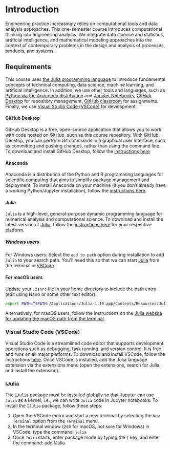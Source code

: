# Introduction
Engineering practice increasingly relies on computational tools and data analysis approaches. This one-semester course introduces computational thinking into engineering analysis. We integrate data science and statistics, artificial intelligence, and mathematical modeling approaches into the context of contemporary problems in the design and analysis of processes, products, and systems. 

## Requirements
This course uses [the Julia programming language](https://julialang.org/downloads/) to introduce fundamental concepts of technical computing, data science, machine learning, and artificial intelligence. 
In addition, we use other tools and languages, such as [Python via the Anaconda distribution](https://www.anaconda.com) and [Jupyter Notebooks](https://jupyter.org), [GitHub Desktop](https://desktop.github.com/) for repository management, [GitHub classroom](https://classroom.github.com) for assignments. Finally, we use [Visual Studio Code (VSCode)](https://code.visualstudio.com/download) for development. 

#### GitHub Desktop
GitHub Desktop is a free, open-source application that allows you to work with code hosted on GitHub, such as this course repository. With GitHub Desktop, you can perform Git commands in a graphical user interface, such as committing and pushing changes, rather than using the command line. To download and install GitHub Desktop, follow the [instructions here](https://desktop.github.com/)

#### Anaconda
Anaconda is a distribution of the Python and R programming languages for scientific computing that aims to simplify package management and deployment. To install Anaconda on your machine (if you don’t already have a working Python/Jupyter installation), follow the [instructions here](https://www.anaconda.com/download). 

#### Julia
`Julia` is a high-level, general-purpose dynamic programming language for numerical analysis and computational science. To download and install the latest version of [Julia](https://julialang.org/downloads/), follow the [instructions here](https://julialang.org/downloads/) for your respective platform.

##### Windows users
For Windows users: Select the `add to path` option during installation to add `Julia` to your search path. You'll need this so that we can start [Julia](https://julialang.org/downloads/) from the terminal in [VSCode](https://code.visualstudio.com/download).

#### For macOS users
Update your `.zshrc` file in your home directory to include the path entry (edit using Nano or some other text editor): 

```zsh
export PATH=“$PATH:/Applications/Julia-1.10.app/Contents/Resources/Julia/bin”
```

Alternatively, for macOS users, follow the instructions on the [Julia website for updating the macOS path from the terminal](https://julialang.org/downloads/platform/#optional_add_julia_to_path).

### Visual Studio Code (VSCode)
Visual Studio Code is a streamlined code editor that supports development operations such as debugging, task running, and version control. It is free and runs on all major platforms. 
To download and install VSCode, follow the instructions [here](https://code.visualstudio.com/download). Once VSCode is installed, add the Julia language extension via the extensions menu (open the extensions, search for Julia, and install the extension). 

### IJulia
The `IJulia` package must be installed globally so that Jupyter can use `Julia` as a kernel, i.e., we can write `Julia` code in Jupyter notebooks. To install the `IJulia` package, follow these steps:
1. Open the VSCode editor and start a new terminal by selecting the `New Terminal` option from the `Terminal` menu.
1. In the terminal window (zsh for macOS, not sure for Windows) in VSCode, type the command: `julia`
2. Once `Julia` starts, enter package mode by typing the `]` key, and enter the command: add IJulia
